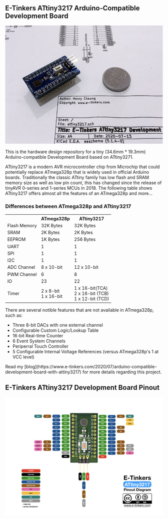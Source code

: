 ## E-Tinkers ATtiny3217 Arduino-Compatible Development Board

[![](https://github.com/e-tinkers/attiny3217/blob/master/E-tinkers_ATtiny3217_Arduino_Dev_Board.png)](https://github.com/e-tinkers/attiny3217/blob/master/E-tinkers_ATtiny3217_Arduino_Dev_Board.png)

This is the hardware design repository for a tiny (34.6mm * 19.3mm) Arduino-compatible Development Board based on ATtiny3271.

ATtiny3217 is a modern AVR microcontroller chip from Microchip that could potentially replace ATmega328p that is widely used in official Arduino boards. Traditionally the classic ATtiny family has low flash and SRAM memory size as well as low pin count, this has changed since the release of tinyAVR 0-series and 1-series MCUs in 2018. The following table shows ATtiny3217 offers almost all the features of an ATmega328p and more...

### Differences between ATmega328p and ATtiny3217
<table>
    <tr>
        <th></th>
        <th>ATmega328p</th>
        <th>ATtiny3217</th>
    </tr>
    <tr>
        <td>Flash Memory</td>
        <td>32K Bytes</td>
        <td>32K Bytes</td>
    </tr>
    <tr>
        <td>SRAM</td>
        <td>2K Bytes</td>
        <td>2K Bytes</td>
    </tr>
    <tr>
        <td>EEPROM</td>
        <td>1K Bytes</td>
        <td>256 Bytes</td>
    </tr>
    <tr>
        <td>UART</td>
        <td>1</td>
        <td>1</td>
    </tr>
    <tr>
        <td>SPI</td>
        <td>1</td>
        <td>1</td>
    </tr>
    <tr>
        <td>I2C</td>
        <td>1</td>
        <td>1</td>
    </tr>
    <tr>
        <td>ADC Channel</td>
        <td>8 x 10-bit</td>
        <td>12 x 10-bit</td>
    </tr>
    <tr>
        <td>PWM Channel</td>
        <td>6</td>
        <td>8</td>
    </tr>
    <tr>
        <td>IO</td>
        <td>23</td>
        <td>22</td>
    </tr>
    <tr>
        <td rowspan="3">Timer</td>
        <td rowspan="3">
        2 x 8-bit<br>
        1 x 16-bit
        </td>
        <td rowspan="3">
        1 x 16-bit(TCA)<br>
        2 x 16-bit (TCB)<br>
        1 x 12-bit (TCD)
        </td>
    </tr>
</table>

There are several notible features that are not available in ATmega328p, such as:
<ul>
<li>Three 8-bit DACs with one external channel</li>
<li>Configurable Custom Logic/Lookup Table</li>
<li>16-bit Real-time Counter</li>
<li>6 Event System Channels</li>
<li>Periperral Touch Controller</li>
<li>5 Configurable Internal Voltage References (versus ATmega328p's 1 at VCC level)</li>
</ul>
Read my [blog](https://www.e-tinkers.com/2020/07/arduino-compatible-development-board-with-attiny3217) for more details regarding this project.

## E-Tinkers ATtiny3217 Development Board Pinout
[![](https://github.com/e-tinkers/attiny3217/blob/master/e-tinkers_attiny3217_pinout.png)](https://github.com/e-tinkers/attiny3217/blob/master/e-tinkers_attiny3217_pinout.png)
